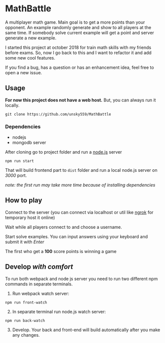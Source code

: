 # MathBattle
A multiplayer math game. Main goal is to get a more points than your opponent. An example randomly generate and show to all players at the same time. If somebody solve current example will get a point and server generate a new example. 

I started this project at october 2018 for train math skills with my friends before exams. So, now I go back to this and I want to refactor it and add some new cool features.

If you find a bug, has a question or has an enhancement idea, feel free to open a new issue.

## Usage
**For now this project does not have a web host.** But, you can always run it locally. 

```shell
git clone https://github.com/unsky559/MathBattle
```

### Dependencies

- nodejs
- mongodb server

After cloning go to project folder and run a [node.js](https://nodejs.org/) server

```shell
npm run start
```

That will build frontend part to ```dist``` folder and run a local node.js server on *3000* port.

*note: the first run may take more time because of installing dependencies*

## How to play
Connect to the server (you can connect via localhost or util like [ngrok](https://ngrok.com/) for temporary host it online)

Wait while all players connect to and choose a username.

Start solve examples. You can input answers using your keyboard and submit it with *Enter*

The first who get a **100** score points is winning a game

## Develop *with comfort*

To run both webpack and node js server you need to run two different npm commands in separate terminals.

1. Run webpack watch server:
```shell
npm run front-watch
```
2. In separate terminal run node.js watch server:
```shell
npm run back-watch
```
3. Develop. Your back and front-end will build automatically after you make any changes.
